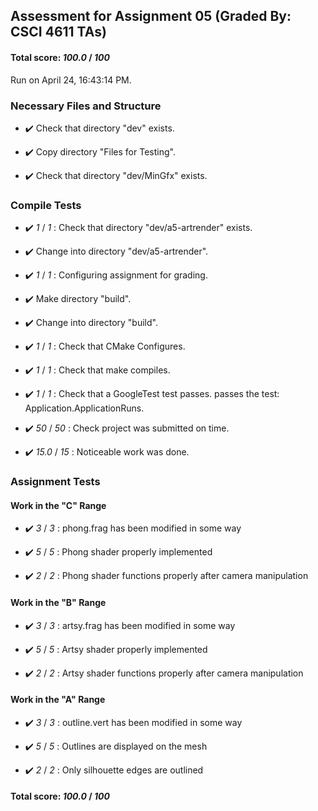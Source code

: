 ## Assessment for Assignment 05 (Graded By: CSCI 4611 TAs)

#### Total score: _100.0_ / _100_

Run on April 24, 16:43:14 PM.


### Necessary Files and Structure

+ :heavy_check_mark:  Check that directory "dev" exists.

+ :heavy_check_mark:  Copy directory "Files for Testing".



+ :heavy_check_mark:  Check that directory "dev/MinGfx" exists.


### Compile Tests

+ :heavy_check_mark:  _1_ / _1_ :  Check that directory "dev/a5-artrender" exists.

+ :heavy_check_mark:  Change into directory "dev/a5-artrender".

+ :heavy_check_mark:  _1_ / _1_ :  Configuring assignment for grading.



+ :heavy_check_mark:  Make directory "build".

+ :heavy_check_mark:  Change into directory "build".

+ :heavy_check_mark:  _1_ / _1_ :  Check that CMake Configures.

+ :heavy_check_mark:  _1_ / _1_ :  Check that make compiles.



+ :heavy_check_mark:  _1_ / _1_ :  Check that a GoogleTest test passes.
    passes the test: Application.ApplicationRuns.



+ :heavy_check_mark:  _50_ / _50_ :  Check project was submitted on time.



+ :heavy_check_mark:  _15.0_ / _15_ :  Noticeable work was done.

    


### Assignment Tests


#### Work in the "C" Range

+ :heavy_check_mark:  _3_ / _3_ :  phong.frag has been modified in some way

    

+ :heavy_check_mark:  _5_ / _5_ :  Phong shader properly implemented

    

+ :heavy_check_mark:  _2_ / _2_ :  Phong shader functions properly after camera manipulation

    


#### Work in the "B" Range

+ :heavy_check_mark:  _3_ / _3_ :  artsy.frag has been modified in some way

    

+ :heavy_check_mark:  _5_ / _5_ :  Artsy shader properly implemented

    

+ :heavy_check_mark:  _2_ / _2_ :  Artsy shader functions properly after camera manipulation

    


#### Work in the "A" Range

+ :heavy_check_mark:  _3_ / _3_ :  outline.vert has been modified in some way

    

+ :heavy_check_mark:  _5_ / _5_ :  Outlines are displayed on the mesh

    

+ :heavy_check_mark:  _2_ / _2_ :  Only silhouette edges are outlined

    

#### Total score: _100.0_ / _100_

